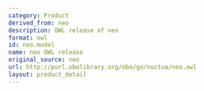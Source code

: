 ```yaml
---
category: Product
derived_from: neo
description: OWL release of neo
format: owl
id: neo.model
name: neo OWL release
original_source: neo
url: http://purl.obolibrary.org/obo/go/noctua/neo.owl
layout: product_detail
---
```

